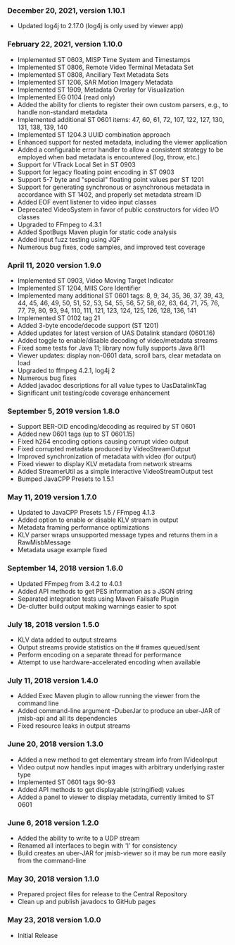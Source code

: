 ### December 20, 2021, version 1.10.1
 * Updated log4j to 2.17.0 (log4j is only used by viewer app)

### February 22, 2021, version 1.10.0
 * Implemented ST 0603, MISP Time System and Timestamps
 * Implemented ST 0806, Remote Video Terminal Metadata Set
 * Implemented ST 0808, Ancillary Text Metadata Sets
 * Implemented ST 1206, SAR Motion Imagery Metadata
 * Implemented ST 1909, Metadata Overlay for Visualization
 * Implemented EG 0104 (read only)
 * Added the ability for clients to register their own custom parsers, e.g., 
   to handle non-standard metadata
 * Implemented additional ST 0601 items: 47, 60, 61, 72, 107, 122, 127, 130, 
   131, 138, 139, 140
 * Implemented ST 1204.3 UUID combination approach
 * Enhanced support for nested metadata, including the viewer application
 * Added a configurable error handler to allow a consistent strategy to be 
   employed when bad metadata is encountered (log, throw, etc.)
 * Support for VTrack Local Set in ST 0903
 * Support for legacy floating point encoding in ST 0903
 * Support 5-7 byte and "special" floating point values per ST 1201
 * Support for generating synchronous or asynchronous metadata in accordance 
   with ST 1402, and properly set metadata stream ID
 * Added EOF event listener to video input classes
 * Deprecated VideoSystem in favor of public constructors for video I/O classes
 * Upgraded to FFmpeg to 4.3.1
 * Added SpotBugs Maven plugin for static code analysis
 * Added input fuzz testing using JQF
 * Numerous bug fixes, code samples, and improved test coverage
 
### April 11, 2020 version 1.9.0
 * Implemented ST 0903, Video Moving Target Indicator
 * Implemented ST 1204, MIIS Core Identifier
 * Implemented many additional ST 0601 tags: 8, 9, 34, 35, 36, 37, 39, 43, 44, 
   45, 46, 49, 50, 51, 52, 53, 54, 55, 56, 57, 58, 62, 63, 64, 71, 75, 76, 77, 
   79, 80, 93, 94, 110, 111, 121, 123, 124, 125, 126, 128, 136, 141
 * Implemented ST 0102 tag 21
 * Added 3-byte encode/decode support (ST 1201)
 * Added updates for latest version of UAS Datalink standard (0601.16)
 * Added toggle to enable/disable decoding of video/metadata streams
 * Fixed some tests for Java 11; library now fully supports Java 8/11
 * Viewer updates: display non-0601 data, scroll bars, clear metadata on load
 * Upgraded to ffmpeg 4.2.1, log4j 2
 * Numerous bug fixes
 * Added javadoc descriptions for all value types to UasDatalinkTag
 * Significant unit testing/code coverage enhancement

### September 5, 2019 version 1.8.0
 * Support BER-OID encoding/decoding as required by ST 0601
 * Added new 0601 tags (up to ST 0601.15)
 * Fixed h264 encoding options causing corrupt video output
 * Fixed corrupted metadata produced by VideoStreamOutput
 * Improved synchronization of metadata with video (for output)
 * Fixed viewer to display KLV metadata from network streams
 * Added StreamerUtil as a simple interactive VideoStreamOutput test 
 * Bumped JavaCPP Presets to 1.5.1
 
### May 11, 2019 version 1.7.0
 * Updated to JavaCPP Presets 1.5 / FFmpeg 4.1.3
 * Added option to enable or disable KLV stream in output
 * Metadata framing performance optimizations
 * KLV parser wraps unsupported message types and returns them in a
   RawMisbMessage
 * Metadata usage example fixed
 
### September 14, 2018 version 1.6.0
 * Updated FFmpeg from 3.4.2 to 4.0.1
 * Added API methods to get PES information as a JSON string
 * Separated integration tests using Maven Failsafe Plugin
 * De-clutter build output making warnings easier to spot
 
### July 18, 2018 version 1.5.0
 * KLV data added to output streams
 * Output streams provide statistics on the # frames queued/sent
 * Perform encoding on a separate thread for performance
 * Attempt to use hardware-accelerated encoding when available
 
### July 11, 2018 version 1.4.0
 * Added Exec Maven plugin to allow running the viewer from the command line
 * Added command-line argument -DuberJar to produce an uber-JAR of jmisb-api
   and all its dependencies
 * Fixed resource leaks in output streams

### June 20, 2018 version 1.3.0
 * Added a new method to get elementary stream info from IVideoInput
 * Video output now handles input images with arbitrary underlying raster type
 * Implemented ST 0601 tags 90-93
 * Added API methods to get displayable (stringified) values
 * Added a panel to viewer to display metadata, currently limited to ST 0601

### June 6, 2018 version 1.2.0
 * Added the ability to write to a UDP stream
 * Renamed all interfaces to begin with 'I' for consistency
 * Build creates an uber-JAR for jmisb-viewer so it may be run more easily 
   from the command-line
 
### May 30, 2018 version 1.1.0
 * Prepared project files for release to the Central Repository
 * Clean up and publish javadocs to GitHub pages

### May 23, 2018 version 1.0.0
 * Initial Release
